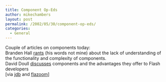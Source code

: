 ```yaml
---
title: Component Op-Eds
author: mikechambers
layout: post
permalink: /2002/05/30/component-op-eds/
categories:
  - General
---
```



Couple of articles on components today:  
Branden Hall [rants][1] (his words not mine) about the lack of understanding of the functionality and complexity of components.  
David Doull&nbsp;[discusses][2] components and the advantages they offer to Flash developers  
[via [jdb][3] and [flazoom][4]]

 [1]: http://www.waxpraxis.org/entry_blog-26.html
 [2]: http://www.urbanev.com/components.html
 [3]: http://weblog.bergersen.net/archives/000200.html#000200
 [4]: http://www.flazoom.com/